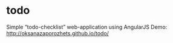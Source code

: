 # todo
Simple “todo-checklist” web-application using AngularJS
Demo:  http://oksanazaporozhets.github.io/todo/
